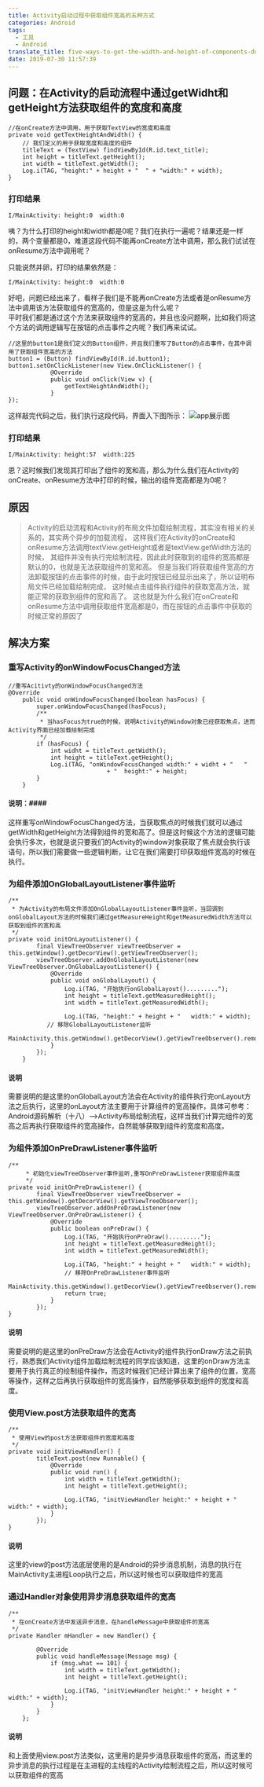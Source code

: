 ```yaml
---
title: Activity启动过程中获取组件宽高的五种方式
categories: Android
tags:
  - 工具
  - Android
translate_title: five-ways-to-get-the-width-and-height-of-components-during-startup-process
date: 2019-07-30 11:57:39
---
```

## 问题：在Activity的启动流程中通过getWidht和getHeight方法获取组件的宽度和高度 ##
<pre><code>//在onCreate方法中调用，用于获取TextView的宽度和高度
private void getTextHeightAndWidth() {
	// 我们定义的用于获取宽度和高度的组件
	titleText = (TextView) findViewById(R.id.text_title);
	int height = titleText.getHeight();
	int width = titleText.getWidth();
	Log.i(TAG, "height:" + height + "  " + "width:" + width);
}
</pre></code>
### 打印结果 ###
<pre><code>I/MainActivity: height:0  width:0
</pre></code>
咦？为什么打印的height和width都是0呢？我们在执行一遍呢？结果还是一样的，两个变量都是0，难道这段代码不能再onCreate方法中调用，那么我们试试在onResume方法中调用呢？</br>
<!--more-->
只能说然并卵，打印的结果依然是：
<pre><code>I/MainActivity: height:0  width:0</pre></code>
好吧，问题已经出来了，看样子我们是不能再onCreate方法或者是onResume方法中调用该方法获取组件的宽高的，但是这是为什么呢？</br>平时我们都是通过这个方法来获取组件的宽高的，并且也没问题啊，比如我们将这个方法的调用逻辑写在按钮的点击事件之内呢？我们再来试试。
<pre><code>//这里的button1是我们定义的Button组件，并且我们重写了Button的点击事件，在其中调用了获取组件宽高的方法
button1 = (Button) findViewById(R.id.button1);
button1.setOnClickListener(new View.OnClickListener() {
            @Override
            public void onClick(View v) {
                getTextHeightAndWidth();
            }
});</pre></code>
这样敲完代码之后，我们执行这段代码，界面入下图所示：
![app展示图](https://raw.githubusercontent.com/mendax92/pic/master/blog/2019-07-30/2019-07-30115739.png)
### 打印结果 ###
<pre><code>I/MainActivity: height:57  width:225
</pre></code>
恩？这时候我们发现其打印出了组件的宽和高，那么为什么我们在Activity的onCreate、onResume方法中打印的时候，输出的组件宽高都是为0呢？
## 原因 ##
>Activity的启动流程和Activity的布局文件加载绘制流程，其实没有相关的关系的，其实两个异步的加载流程，
>这样我们在Activity的onCreate和onResume方法调用textView.getHeight或者是textView.getWidth方法的时候，
>其组件并没有执行完绘制流程，因此此时获取到的组件的宽高都是默认的0，也就是无法获取组件的宽和高。
>但是当我们将获取组件宽高的方法卸载按钮的点击事件的时候，由于此时按钮已经显示出来了，所以证明布局文件已经加载绘制完成，
>这时候点击组件执行组件的获取宽高方法，就能正常的获取到组件的宽和高了。
>这也就是为什么我们在onCreate和onResume方法中调用获取组件宽高都是0，而在按钮的点击事件中获取的时候正常的原因了
## 解决方案 ##
### 重写Activity的onWindowFocusChanged方法 ###
<pre><code>//重写Acitivty的onWindowFocusChanged方法
@Override
    public void onWindowFocusChanged(boolean hasFocus) {
        super.onWindowFocusChanged(hasFocus);
        /**
         * 当hasFocus为true的时候，说明Activity的Window对象已经获取焦点，进而Activity界面已经加载绘制完成
         */
        if (hasFocus) {
            int widht = titleText.getWidth();
            int height = titleText.getHeight();
            Log.i(TAG, "onWindowFocusChanged width:" + widht + "   "
                            + "  height:" + height;
        }
    }
</pre></code>
#### 说明：####
这样重写onWindowFocusChanged方法，当获取焦点的时候我们就可以通过getWidth和getHeight方法得到组件的宽和高了。但是这时候这个方法的逻辑可能会执行多次，也就是说只要我们的Activity的window对象获取了焦点就会执行该语句，所以我们需要做一些逻辑判断，让它在我们需要打印获取组件宽高的时候在执行。 

### 为组件添加OnGlobalLayoutListener事件监听 ###
<pre><code>/**
 * 为Activity的布局文件添加OnGlobalLayoutListener事件监听，当回调到onGlobalLayout方法的时候我们通过getMeasureHeight和getMeasuredWidth方法可以获取到组件的宽和高
 */
private void initOnLayoutListener() {
        final ViewTreeObserver viewTreeObserver = this.getWindow().getDecorView().getViewTreeObserver();
        viewTreeObserver.addOnGlobalLayoutListener(new ViewTreeObserver.OnGlobalLayoutListener() {
            @Override
            public void onGlobalLayout() {
                Log.i(TAG, "开始执行onGlobalLayout().........");
                int height = titleText.getMeasuredHeight();
                int width = titleText.getMeasuredWidth();

                Log.i(TAG, "height:" + height + "   width:" + width);
           // 移除GlobalLayoutListener监听     
                   MainActivity.this.getWindow().getDecorView().getViewTreeObserver().removeOnGlobalLayoutListener(this);
            }
        });
    }
</pre></code>
#### 说明  #### 
需要说明的是这里的onGlobalLayout方法会在Activity的组件执行完onLayout方法之后执行，这里的onLayout方法主要用于计算组件的宽高操作，具体可参考：Android源码解析（十八）–>Activity布局绘制流程，这样当我们计算完组件的宽高之后再执行获取组件的宽高操作，自然能够获取到组件的宽度和高度。

### 为组件添加OnPreDrawListener事件监听 ###
<pre><code>/**
     * 初始化viewTreeObserver事件监听,重写OnPreDrawListener获取组件高度
     */
private void initOnPreDrawListener() {
        final ViewTreeObserver viewTreeObserver = this.getWindow().getDecorView().getViewTreeObserver();
        viewTreeObserver.addOnPreDrawListener(new ViewTreeObserver.OnPreDrawListener() {
            @Override
            public boolean onPreDraw() {
                Log.i(TAG, "开始执行onPreDraw().........");
                int height = titleText.getMeasuredHeight();
                int width = titleText.getMeasuredWidth();

                Log.i(TAG, "height:" + height + "   width:" + width);
                // 移除OnPreDrawListener事件监听
                MainActivity.this.getWindow().getDecorView().getViewTreeObserver().removeOnPreDrawListener(this);
                return true;
            }
        });
}
</pre></code>
####  说明  #### 
需要说明的是这里的onPreDraw方法会在Activity的组件执行onDraw方法之前执行，熟悉我们Activity组件加载绘制流程的同学应该知道，这里的onDraw方法主要用于执行真正的绘制组件操作，而这时候我们已经计算出来了组件的位置，宽高等操作，这样之后再执行获取组件的宽高操作，自然能够获取到组件的宽度和高度。

### 使用View.post方法获取组件的宽高 ###
<pre><code>/**
 * 使用View的post方法获取组件的宽度和高度
 */
private void initViewHandler() {
        titleText.post(new Runnable() {
            @Override
            public void run() {
                int width = titleText.getWidth();
                int height = titleText.getHeight();

                Log.i(TAG, "initViewHandler height:" + height + "  width:" + width);
            }
        });
}
</pre></code>
####  说明  #### 
这里的view的post方法底层使用的是Android的异步消息机制，消息的执行在MainActivity主进程Loop执行之后，所以这时候也可以获取组件的宽高

### 通过Handler对象使用异步消息获取组件的宽高 ### 
<pre><code>/**
 * 在onCreate方法中发送异步消息，在handleMessage中获取组件的宽高
 */
private Handler mHandler = new Handler() {

        @Override
        public void handleMessage(Message msg) {
            if (msg.what == 101) {
                int width = titleText.getWidth();
                int height = titleText.getHeight();

                Log.i(TAG, "initViewHandler height:" + height + "  width:" + width);
            }
        }
    };
</pre></code>
####  说明  ####  
和上面使用view.post方法类似，这里用的是异步消息获取组件的宽高，而这里的异步消息的执行过程是在主进程的主线程的Activity绘制流程之后，所以这时候可以获取组件的宽高